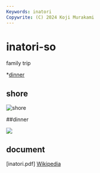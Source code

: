 ```yaml
---
Keywords: inatori
Copywrite: (C) 2024 Koji Murakami
---
```


# inatori-so

family trip

*[dinner](#dinner)

## shore

![shore](./shore.jpeg)

##<span id="dinner">dinner</span>

![](dinner.jpeg)

## document

[inatori.pdf]
[Wikipedia](https://ja.wikipedia.org/wiki/%E7%86%B1%E6%B5%B7%E6%B8%A9%E6%B3%89)



